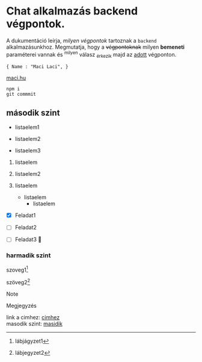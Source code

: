 # Chat alkalmazás backend végpontok.
A dukumentáció leírja, *milyen végpontok* tartoznak a `backend` alkalmazásunkhoz. Megmutatja, hogy a ~~végpontoknak~~ milyen __bemeneti__ paraméterei vannak és <sup>milyen</sup> válasz <sub>érkezik</sub> majd az <ins>adott</ins> végponton.

` {
    Name : "Maci Laci",
} `

[ maci.hu ]( http://maci.hu )

```
npm i
git commmit
```

## második szint

- listaelem1
* listaelem2
+ listaelem3

1. listaelem
2. listaelem2

1. listaelem
   - listaelem
     - listaelem

- [x] Feladat1
- [ ] Feladat2
- [ ] Feladat3 :tada:


### harmadik szint

szoveg1[^1]

szöveg2[^2]

> [!NOTE]
> Megjegyzés


link a cimhez: [cimhez](#chat-alkalmazás-backend-végpontok)<br/>
masodik szint: [masidik](#harmadik-szint)

[^1]: lábjágyzet1
[^2]: lábjegyzet2